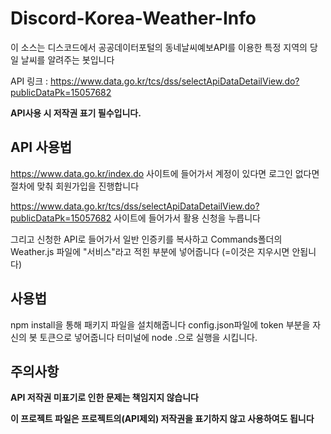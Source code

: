 # Discord-Korea-Weather-Info
이 소스는 디스코드에서 공공데이터포털의 동네날씨예보API를 이용한 특정 지역의 당일 날씨를 알려주는 봇입니다

API 링크 : https://www.data.go.kr/tcs/dss/selectApiDataDetailView.do?publicDataPk=15057682

**API사용 시 저작권 표기 필수입니다.**

## API 사용법
https://www.data.go.kr/index.do 사이트에 들어가서 계정이 있다면 로그인 없다면 절차에 맞춰 회원가입을 진행합니다

https://www.data.go.kr/tcs/dss/selectApiDataDetailView.do?publicDataPk=15057682 사이트에 들어가서 활용 신청을 누릅니다

그리고 신청한 API로 들어가서 일반 인증키를 복사하고 Commands폴더의 Weather.js 파일에 "서비스"라고 적힌 부분에 넣어줍니다 (=이것은 지우시면 안됩니다)

## 사용법
npm install을 통해 패키지 파일을 설치해줍니다
config.json파일에 token 부분을 자신의 봇 토큰으로 넣어줍니다
터미널에 node .으로 실행을 시킵니다.

## 주의사항
**API 저작권 미표기로 인한 문제는 책임지지 않습니다**

**이 프로젝트 파일은 프로젝트의(API제외) 저작권을 표기하지 않고 사용하여도 됩니다**
